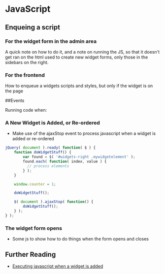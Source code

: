 # JavaScript

## Enqueing a script

### For the widget form in the admin area

A quick note on how to do it, and a note on running the JS, so that it doesn't get ran on the html used to create new widget forms, only those in the sidebars on the right.

### For the frontend

How to enqueue a widgets scripts and styles, but only if the widget is on the page

##Events

Running code when:


### A New Widget is Added, or Re-ordered

 - Make use of the ajaxStop event to process javascript when a widget is added or re-ordered

```javascript
jQuery( document ).ready( function( $ ) {
    function doWidgetStuff() {
        var found = $( '#widgets-right .mywidgetelement' );
        found.each( function( index, value ) {
          // process elements
        } );
    }

    window.counter = 1;

    doWidgetStuff();

    $( document ).ajaxStop( function() {
        doWidgetStuff();
    } );
} );
```

### The widget form opens

 - Some js to show how to do things when the form opens and closes

## Further Reading

 - [Executing javascript when a widget is added ](http://wordpress.stackexchange.com/questions/130084/executing-javascript-when-a-widget-is-added-in-the-backend)
